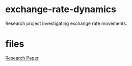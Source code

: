 # exchange-rate-dynamics
Research project investigating exchange rate movements.

# files
[Research Paper](ssmith_final_paper.docx)
